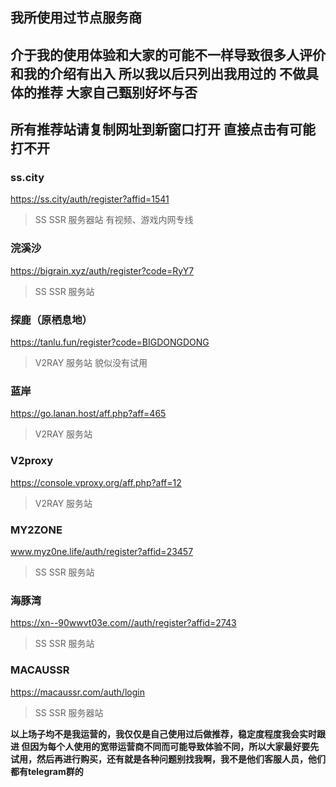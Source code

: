 ## 我所使用过节点服务商 
## 介于我的使用体验和大家的可能不一样导致很多人评价和我的介绍有出入 所以我以后只列出我用过的 不做具体的推荐 大家自己甄别好坏与否
## 所有推荐站请复制网址到新窗口打开 直接点击有可能打不开

### ss.city 

https://ss.city/auth/register?affid=1541 

>SS SSR 服务器站 有视频、游戏内网专线
### 浣溪沙

https://bigrain.xyz/auth/register?code=RyY7

>SS SSR 服务站 

### 探鹿（原栖息地）  

https://tanlu.fun/register?code=BIGDONGDONG

>V2RAY 服务站 貌似没有试用
### 蓝岸  

https://go.lanan.host/aff.php?aff=465

>V2RAY 服务站 

### V2proxy 

https://console.vproxy.org/aff.php?aff=12

>V2RAY 服务站
### MY2ZONE  

www.myz0ne.life/auth/register?affid=23457

>SS SSR 服务站 
### 海豚湾 

https://xn--90wwvt03e.com//auth/register?affid=2743

>SS SSR 服务站

### MACAUSSR

https://macaussr.com/auth/login

>SS SSR 服务器站 


**以上场子均不是我运营的，我仅仅是自己使用过后做推荐，稳定度程度我会实时跟进 但因为每个人使用的宽带运营商不同而可能导致体验不同，所以大家最好要先试用，然后再进行购买，还有就是各种问题别找我啊，我不是他们客服人员，他们都有telegram群的**
